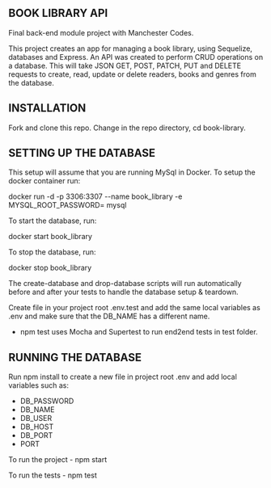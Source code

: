 ## BOOK LIBRARY API

Final back-end module project with Manchester Codes.

This project creates an app for managing a book library, using Sequelize, databases and Express.
An API was created to perform CRUD operations on a database. This will take JSON GET, POST, PATCH, PUT and DELETE requests to create, read, update or delete readers, books and genres from the database.

## INSTALLATION

Fork and clone this repo.
Change in the repo directory, cd book-library.


## SETTING UP THE DATABASE

This setup will assume that you are running MySql in Docker. To setup the docker container run: 

docker run -d -p 3306:3307 --name book_library -e MYSQL_ROOT_PASSWORD=<PASSWORD> mysql

To start the database, run:

docker start book_library

To stop the database, run: 

docker stop book_library

The create-database and drop-database scripts will run automatically before and after your tests to handle the database setup & teardown.

Create file in your project root .env.test and add the same local variables as .env and make sure that the DB_NAME has a different name.

- npm test uses Mocha and Supertest to run end2end tests in test folder.

## RUNNING THE DATABASE

Run npm install to create a new file in project root .env and add local variables such as:

- DB_PASSWORD
- DB_NAME
- DB_USER
- DB_HOST
- DB_PORT
- PORT

To run the project - npm start

To run the tests - npm test 

